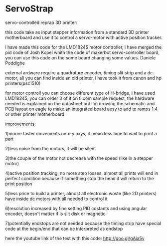 ServoStrap
==========

servo-controlled reprap 3D printer:

this code take as input stepper information from a standard 3D printer motherboard
and use it to control a servo-motor with active position tracker.

 i have made this code for the LMD18245 motor controller, 
  i have merged the pid code of  Josh Kopel 
    whith the code of makerbot servo-controller board,
  you can use this code on the some board changing some values.
  Daniele Poddighe

   external ardware require a quadrature encoder, timing slit strip and a dc motor,
   all you can find inside an old printer, i have took it from canon and hp printers(psc1510)
   
   for motor controll you can choose different type of H-bridge, i have used LMD18245,
   you can order 3 of it on ti.com sample request, the hardware needed is explained on the datasheet but i'm drowing
   the schematic and PCB layout on eagle to make an integrated board aesy to add to ramps 1.4 or other printer motherboard
   
   improvements:
   
   1)moore faster movements on x-y axys, it mean less time to wait to print a part
   
   2)less noise from the motors, it will be silent
   
   3)the couple of the motor not decrease with the speed (like in a stepper motor)
   
   4)active position tracking, no more step losses, 
      almost all prints will end in perfect condition because if something stop 
      the head it will return to the print position
      
   5)less price to build a printer, almost all electronic woste (like 2D printers)
      have inside dc motors with all needed to control it
      
   6)resolution increased by fine setting PID costants and using angular encoder, doesn't matter if is slit disk or magnetic
   
   7)potentially endstops are not needed because the timing strip have special code at the begin/end 
     that can be interpreted as endstop
     
   
   here the youtube link of the test with this code: http://goo.gl/gAia5y
